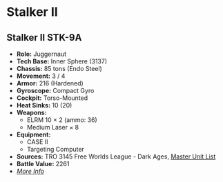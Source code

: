 # Stalker II
## Stalker II STK-9A
- **Role:** Juggernaut
- **Tech Base:** Inner Sphere (3137)
- **Chassis:** 85 tons (Endo Steel)
- **Movement:** 3 / 4
- **Armor:** 216 (Hardened)
- **Gyroscope:** Compact Gyro
- **Cockpit:** Torso-Mounted
- **Heat Sinks:** 10 (20)
- **Weapons:**
  - ELRM 10 × 2 (ammo: 36)
  - Medium Laser × 8
- **Equipment:**
  - CASE II
  - Targeting Computer
- **Sources:** TRO 3145 Free Worlds League - Dark Ages, [Master Unit List](http://masterunitlist.info/Unit/Details/6515/stalker-ii-stk-9a)
- **Battle Value:** 2261
- [*More Info*](stalker_ii/stalker_ii_stk-9a.md)

